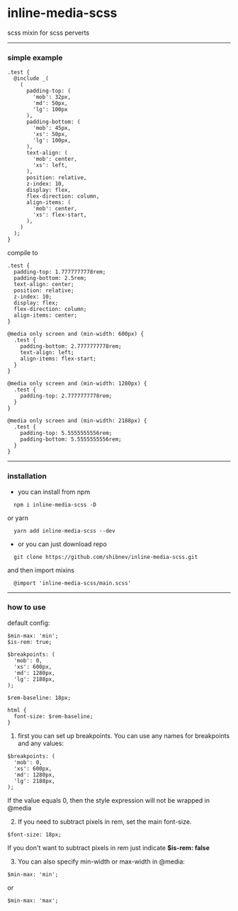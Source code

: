 # inline-media-scss

scss mixin for scss perverts

---

### simple example

```
.test {
  @include _(
    (
      padding-top: (
        'mob': 32px,
        'md': 50px,
        'lg': 100px
      ),
      padding-bottom: (
        'mob': 45px,
        'xs': 50px,
        'lg': 100px,
      ),
      text-align: (
        'mob': center,
        'xs': left,
      ),
      position: relative,
      z-index: 10,
      display: flex,
      flex-direction: column,
      align-items: (
        'mob': center,
        'xs': flex-start,
      ),
    )
  );
}
```

compile to

```
.test {
  padding-top: 1.7777777778rem;
  padding-bottom: 2.5rem;
  text-align: center;
  position: relative;
  z-index: 10;
  display: flex;
  flex-direction: column;
  align-items: center;
}

@media only screen and (min-width: 600px) {
  .test {
    padding-bottom: 2.7777777778rem;
    text-align: left;
    align-items: flex-start;
  }
}

@media only screen and (min-width: 1280px) {
  .test {
    padding-top: 2.7777777778rem;
  }
}

@media only screen and (min-width: 2188px) {
  .test {
    padding-top: 5.5555555556rem;
    padding-bottom: 5.5555555556rem;
  }
}

```

---

### installation

- you can install from npm

```
  npm i inline-media-scss -D
```

or yarn

```
  yarn add inline-media-scss --dev
```

- or you can just download repo

```
  git clone https://github.com/shibnev/inline-media-scss.git
```

and then import mixins

```
  @import 'inline-media-scss/main.scss'
```

---

### how to use

default config:

```
$min-max: 'min';
$is-rem: true;

$breakpoints: (
  'mob': 0,
  'xs': 600px,
  'md': 1280px,
  'lg': 2188px,
);

$rem-baseline: 18px;

html {
  font-size: $rem-baseline;
}
```

1. first you can set up breakpoints. You can use any names for breakpoints and any values:

```
$breakpoints: (
  'mob': 0,
  'xs': 600px,
  'md': 1280px,
  'lg': 2188px,
);
```

If the value equals 0, then the style expression will not be wrapped in @media

2. If you need to subtract pixels in rem, set the main font-size.

```
$font-size: 18px;
```

If you don't want to subtract pixels in rem just indicate **$is-rem: false**

3. You can also specify min-width or max-width in @media:

```
$min-max: 'min';
```

or

```
$min-max: 'max';
```
